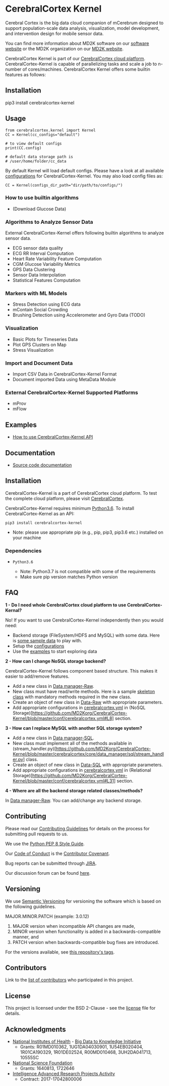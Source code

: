 # CerebralCortex Kernel
Cerebral Cortex is the big data cloud companion of mCerebrum designed to support population-scale 
data analysis, visualization, model development, and intervention design for mobile sensor data.

You can find more information about MD2K software on our 
[software website](https://md2k.org/software) or the MD2K organization on our 
[MD2K website](https://md2k.org/).

CerebralCortex Kernel is part of our 
[CerebralCortex cloud platform](https://github.com/MD2Korg/CerebralCortex). 
 CerebralCortex-Kernel is capable of parallelizing tasks and scale a job to n-number of cores/machines. CerebralCortex Kernel offers some builtin features as follows:

## Installation
pip3 install cerebralcortex-kernel

## Usage
```
from cerebralcortex.kernel import Kernel
CC = Kernel(cc_configs="default")

# to view default configs
print(CC.config)

# default data storage path is
# /user/home/folder/cc_data
```
By default Kernel will load default configs. Please have a look at all available [configurations](https://github.com/MD2Korg/CerebralCortex-Kernel/tree/master/conf) for CerebralCortex-Kernel. 
You may also load config files as:
```$xslt
CC = Kernel(configs_dir_path="dir/path/to/configs/")
```

### How to use builtin algorithms
- (Download Glucose Data)



### Algorithms to  Analyze Sensor Data
External CerebralCortex-Kernel offers following builtin algorithms to analyze sensor data.

- ECG sensor data quality
- ECG RR Interval Computation
- Heart Rate Variability Feature Computation
- CGM Glucose Variability Metrics
- GPS Data Clustering
- Sensor Data Interpolation
- Statistical Features Computation

### Markers with ML Models
- Stress Detection using ECG data
- mContain Social Crowding
- Brushing Detection using Accelerometer and Gyro Data (TODO)

### Visualization
- Basic Plots for Timeseries Data
- Plot GPS Clusters on Map
- Stress Visualization

### Import and Document Data
- Import CSV Data in CerebralCortex-Kernel Format
- Document imported Data using MetaData Module

### External CerebralCortex-Kernel Supported Platforms
- mProv 
- mFlow 


## Examples
- [How to use CerebralCortex-Kernel API](https://github.com/MD2Korg/CerebralCortex-kernel-Examples)

## Documentation

- [Source code documentation](https://cerebralcortex-kernel.readthedocs.io/en/latest/)

## Installation
CerebralCortex-Kernel is a part of CerebralCortex cloud platform. To test the complete cloud platform, please visit [CerebralCortex](https://github.com/MD2Korg/CerebralCortex).

CerebralCortex-Kernel requires minimum [Python3.6](https://www.python.org/downloads/release/python-360/). To install CerebralCortex-Kernel as an API:

```pip3 install cerebralcortex-kernel```

- Note: please use appropriate pip (e.g., pip, pip3, pip3.6 etc.) installed on your machine 

### Dependencies

-  `Python3.6`

   -  Note: Python3.7 is not compatible with some of the requirements
   -  Make sure pip version matches Python version
   

## FAQ
**1 - Do I need whole CerebralCortex cloud platform to use CerebralCortex-Kernal?**

No! If you want to use CerebralCortex-Kernel independently then you would need: 
* Backend storage (FileSystem/HDFS and MySQL) with some data. Here is [some sample data](TODO) to play with.
* Setup the [configurations](https://github.com/MD2Korg/CerebralCortex-Kernel/tree/master/conf)
* Use the [examples](TODO) to start exploring data


**2 - How can I change NoSQL storage backend?**

CerebralCortex-Kernel follows component based structure. This makes it easier to add/remove features. 
* Add a new class in [Data manager-Raw](https://github.com/MD2Korg/CerebralCortex-Kernel/blob/master/cerebralcortex/core/data_manager/raw/). 
* New class must have read/write methods. Here is a sample [skeleton class](https://github.com/MD2Korg/CerebralCortex-Kernel/blob/master/cerebralcortex/core/data_manager/raw/storage_blueprint.py) with mandatory methods required in the new class.
* Create an object of new class in [Data-Raw](https://github.com/MD2Korg/CerebralCortex-Kernel/blob/master/cerebralcortex/core/data_manager/raw/data.py) with appropriate parameters.
* Add appropriate configurations in [cerebralcortex.yml](https://github.com/MD2Korg/CerebralCortex-Kernel/blob/master/conf/cerebralcortex.yml) in (NoSQL Storage)[https://github.com/MD2Korg/CerebralCortex-Kernel/blob/master/conf/cerebralcortex.yml#L8] section.

**3 - How can I replace MySQL with another SQL storage system?** 

* Add a new class in [Data manager-SQL](https://github.com/MD2Korg/CerebralCortex-Kernel/tree/master/cerebralcortex/core/data_manager/sql). 
* New class must implement all of the methods available in (stream_handler.py)[https://github.com/MD2Korg/CerebralCortex-Kernel/blob/master/cerebralcortex/core/data_manager/sql/stream_handler.py] class.
* Create an object of new class in [Data-SQL](https://github.com/MD2Korg/CerebralCortex-Kernel/blob/master/cerebralcortex/core/data_manager/sql/data.py) with appropriate parameters.
* Add appropriate configurations in [cerebralcortex.yml](https://github.com/MD2Korg/CerebralCortex-Kernel/blob/master/conf/cerebralcortex.yml) in (Relational Storage)[https://github.com/MD2Korg/CerebralCortex-Kernel/blob/master/conf/cerebralcortex.yml#L31] section.

**4 - Where are all the backend storage related classes/methods?**    

In [Data manager-Raw](https://github.com/MD2Korg/CerebralCortex-Kernel/blob/master/cerebralcortex/core/data_manager/). You can add/change any backend storage.


## Contributing
Please read our [Contributing Guidelines](https://md2k.org/contributing/contributing-guidelines.html) for details on the process for submitting pull requests to us.

We use the [Python PEP 8 Style Guide](https://www.python.org/dev/peps/pep-0008/).

Our [Code of Conduct](https://md2k.org/contributing/code-of-conduct.html) is the [Contributor Covenant](https://www.contributor-covenant.org/).

Bug reports can be submitted through [JIRA](https://md2korg.atlassian.net/secure/Dashboard.jspa).

Our discussion forum can be found [here](https://discuss.md2k.org/).

## Versioning

We use [Semantic Versioning](https://semver.org/) for versioning the software which is based on the following guidelines.

MAJOR.MINOR.PATCH (example: 3.0.12)

  1. MAJOR version when incompatible API changes are made,
  2. MINOR version when functionality is added in a backwards-compatible manner, and
  3. PATCH version when backwards-compatible bug fixes are introduced.

For the versions available, see [this repository's tags](https://github.com/MD2Korg/CerebralCortex/tags).

## Contributors

Link to the [list of contributors](https://github.com/MD2Korg/CerebralCortex-Kernel/graphs/contributors) who participated in this project.

## License

This project is licensed under the BSD 2-Clause - see the [license](https://md2k.org/software-under-the-hood/software-uth-license) file for details.

## Acknowledgments

* [National Institutes of Health](https://www.nih.gov/) - [Big Data to Knowledge Initiative](https://datascience.nih.gov/bd2k)
  * Grants: R01MD010362, 1UG1DA04030901, 1U54EB020404, 1R01CA190329, 1R01DE02524, R00MD010468, 3UH2DA041713, 10555SC
* [National Science Foundation](https://www.nsf.gov/)
  * Grants: 1640813, 1722646
* [Intelligence Advanced Research Projects Activity](https://www.iarpa.gov/)
  * Contract: 2017-17042800006